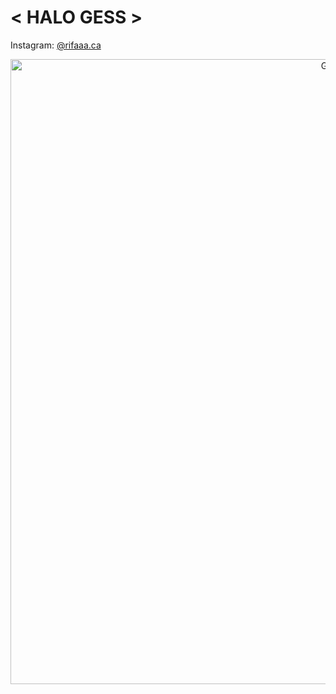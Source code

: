 #  < HALO GESS >
Instagram: [@rifaaa.ca](https://www.instagram.com/aribyyyy/)
<p align="center">
  <img src = "https://media2.giphy.com/media/v1.Y2lkPTc5MGI3NjExMGs1bm5qdHg0NWczNjV4eDZtcHU5dWl2MWJra2JqanQxOHJrZDcyaiZlcD12MV9pbnRlcm5hbF9naWZfYnlfaWQmY3Q9Zw/10zxDv7Hv5RF9C/giphy.gif" alt="GIF" width="1000px" >
</p>
